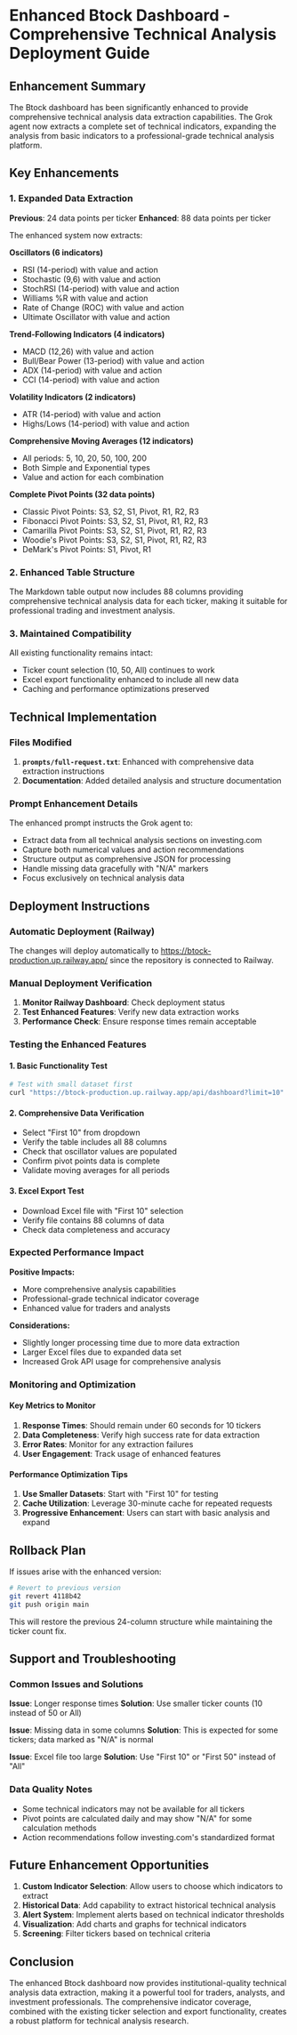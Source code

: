 # Enhanced Btock Dashboard - Comprehensive Technical Analysis Deployment Guide

## Enhancement Summary

The Btock dashboard has been significantly enhanced to provide comprehensive technical analysis data extraction capabilities. The Grok agent now extracts a complete set of technical indicators, expanding the analysis from basic indicators to a professional-grade technical analysis platform.

## Key Enhancements

### 1. Expanded Data Extraction
**Previous**: 24 data points per ticker
**Enhanced**: 88 data points per ticker

The enhanced system now extracts:

**Oscillators (6 indicators)**
- RSI (14-period) with value and action
- Stochastic (9,6) with value and action  
- StochRSI (14-period) with value and action
- Williams %R with value and action
- Rate of Change (ROC) with value and action
- Ultimate Oscillator with value and action

**Trend-Following Indicators (4 indicators)**
- MACD (12,26) with value and action
- Bull/Bear Power (13-period) with value and action
- ADX (14-period) with value and action
- CCI (14-period) with value and action

**Volatility Indicators (2 indicators)**
- ATR (14-period) with value and action
- Highs/Lows (14-period) with value and action

**Comprehensive Moving Averages (12 indicators)**
- All periods: 5, 10, 20, 50, 100, 200
- Both Simple and Exponential types
- Value and action for each combination

**Complete Pivot Points (32 data points)**
- Classic Pivot Points: S3, S2, S1, Pivot, R1, R2, R3
- Fibonacci Pivot Points: S3, S2, S1, Pivot, R1, R2, R3
- Camarilla Pivot Points: S3, S2, S1, Pivot, R1, R2, R3
- Woodie's Pivot Points: S3, S2, S1, Pivot, R1, R2, R3
- DeMark's Pivot Points: S1, Pivot, R1

### 2. Enhanced Table Structure
The Markdown table output now includes 88 columns providing comprehensive technical analysis data for each ticker, making it suitable for professional trading and investment analysis.

### 3. Maintained Compatibility
All existing functionality remains intact:
- Ticker count selection (10, 50, All) continues to work
- Excel export functionality enhanced to include all new data
- Caching and performance optimizations preserved

## Technical Implementation

### Files Modified
1. **`prompts/full-request.txt`**: Enhanced with comprehensive data extraction instructions
2. **Documentation**: Added detailed analysis and structure documentation

### Prompt Enhancement Details
The enhanced prompt instructs the Grok agent to:
- Extract data from all technical analysis sections on investing.com
- Capture both numerical values and action recommendations
- Structure output as comprehensive JSON for processing
- Handle missing data gracefully with "N/A" markers
- Focus exclusively on technical analysis data

## Deployment Instructions

### Automatic Deployment (Railway)
The changes will deploy automatically to https://btock-production.up.railway.app/ since the repository is connected to Railway.

### Manual Deployment Verification
1. **Monitor Railway Dashboard**: Check deployment status
2. **Test Enhanced Features**: Verify new data extraction works
3. **Performance Check**: Ensure response times remain acceptable

### Testing the Enhanced Features

#### 1. Basic Functionality Test
```bash
# Test with small dataset first
curl "https://btock-production.up.railway.app/api/dashboard?limit=10"
```

#### 2. Comprehensive Data Verification
- Select "First 10" from dropdown
- Verify the table includes all 88 columns
- Check that oscillator values are populated
- Confirm pivot points data is complete
- Validate moving averages for all periods

#### 3. Excel Export Test
- Download Excel file with "First 10" selection
- Verify file contains 88 columns of data
- Check data completeness and accuracy

### Expected Performance Impact

**Positive Impacts:**
- More comprehensive analysis capabilities
- Professional-grade technical indicator coverage
- Enhanced value for traders and analysts

**Considerations:**
- Slightly longer processing time due to more data extraction
- Larger Excel files due to expanded data set
- Increased Grok API usage for comprehensive analysis

### Monitoring and Optimization

#### Key Metrics to Monitor
1. **Response Times**: Should remain under 60 seconds for 10 tickers
2. **Data Completeness**: Verify high success rate for data extraction
3. **Error Rates**: Monitor for any extraction failures
4. **User Engagement**: Track usage of enhanced features

#### Performance Optimization Tips
1. **Use Smaller Datasets**: Start with "First 10" for testing
2. **Cache Utilization**: Leverage 30-minute cache for repeated requests
3. **Progressive Enhancement**: Users can start with basic analysis and expand

## Rollback Plan

If issues arise with the enhanced version:

```bash
# Revert to previous version
git revert 4118b42
git push origin main
```

This will restore the previous 24-column structure while maintaining the ticker count fix.

## Support and Troubleshooting

### Common Issues and Solutions

**Issue**: Longer response times
**Solution**: Use smaller ticker counts (10 instead of 50 or All)

**Issue**: Missing data in some columns
**Solution**: This is expected for some tickers; data marked as "N/A" is normal

**Issue**: Excel file too large
**Solution**: Use "First 10" or "First 50" instead of "All"

### Data Quality Notes
- Some technical indicators may not be available for all tickers
- Pivot points are calculated daily and may show "N/A" for some calculation methods
- Action recommendations follow investing.com's standardized format

## Future Enhancement Opportunities

1. **Custom Indicator Selection**: Allow users to choose which indicators to extract
2. **Historical Data**: Add capability to extract historical technical analysis
3. **Alert System**: Implement alerts based on technical indicator thresholds
4. **Visualization**: Add charts and graphs for technical indicators
5. **Screening**: Filter tickers based on technical criteria

## Conclusion

The enhanced Btock dashboard now provides institutional-quality technical analysis data extraction, making it a powerful tool for traders, analysts, and investment professionals. The comprehensive indicator coverage, combined with the existing ticker selection and export functionality, creates a robust platform for technical analysis research.
